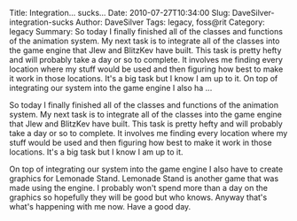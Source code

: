 Title: Integration... sucks...
Date: 2010-07-27T10:34:00
Slug: DaveSilver-integration-sucks
Author: DaveSilver
Tags: legacy, foss@rit
Category: legacy
Summary: So today I finally finished all of the classes and functions of the animation system. My next task is to integrate all of the classes into the game engine that Jlew and BlitzKev have built. This task is pretty hefty and will probably take a day or so to complete. It involves me finding every location where my stuff would be used and then figuring how best to make it work in those locations. It's a big task but I know I am up to it.  On top of integrating our system into the game engine I also ha ... 

So today I finally finished all of the classes and functions of the animation
system. My next task is to integrate all of the classes into the game engine
that Jlew and BlitzKev have built. This task is pretty hefty and will probably
take a day or so to complete. It involves me finding every location where my
stuff would be used and then figuring how best to make it work in those
locations. It's a big task but I know I am up to it.

On top of integrating our system into the game engine I also have to create
graphics for Lemonade Stand. Lemonade Stand is another game that was made
using the engine. I probably won't spend more than a day on the graphics so
hopefully they will be good but who knows. Anyway that's what's happening with
me now. Have a good day.

